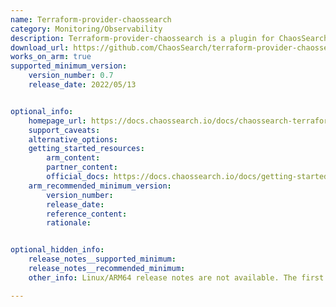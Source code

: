 ```yaml
---
name: Terraform-provider-chaossearch
category: Monitoring/Observability
description: Terraform-provider-chaossearch is a plugin for ChaosSearch empowers users to efficiently handle ChaosSearch resources within Terraform's framework.
download_url: https://github.com/ChaosSearch/terraform-provider-chaossearch/releases
works_on_arm: true
supported_minimum_version:
    version_number: 0.7
    release_date: 2022/05/13


optional_info:
    homepage_url: https://docs.chaossearch.io/docs/chaossearch-terraform-provider-for-resources
    support_caveats:
    alternative_options:
    getting_started_resources:
        arm_content:
        partner_content:
        official_docs: https://docs.chaossearch.io/docs/getting-started-with-the-chaossearch-terraform-provider#install-terraform
    arm_recommended_minimum_version:
        version_number:
        release_date:
        reference_content:
        rationale:


optional_hidden_info:
    release_notes__supported_minimum:
    release_notes__recommended_minimum:
    other_info: Linux/ARM64 release notes are not available. The first Linux/ARM64 tar is available in version [v0.0.7](https://github.com/ChaosSearch/terraform-provider-chaossearch/releases/tag/v0.0.7).

---
```

